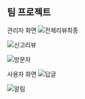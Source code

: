 <h2>팀 프로젝트</h2>

관리자 화면
![전체리뷰최종](https://user-images.githubusercontent.com/53066410/71887990-9398de00-3182-11ea-917c-144f4e7696e5.gif)


![신고리뷰](https://user-images.githubusercontent.com/53066410/71887997-972c6500-3182-11ea-8bb3-afc1f6f071fe.gif)


![방문자](https://user-images.githubusercontent.com/53066410/71888001-998ebf00-3182-11ea-860c-5ecf1d2196be.gif)


사용자 화면
![답글](https://user-images.githubusercontent.com/53066410/71965551-3c0e7700-3243-11ea-8b2b-144c441f3382.gif)


![알림](https://user-images.githubusercontent.com/53066410/71965560-416bc180-3243-11ea-8cb1-579cb0447c36.gif)

